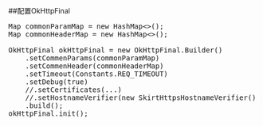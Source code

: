 ##配置OkHttpFinal
<pre>
Map<String, String> commonParamMap = new HashMap<>();
Map<String, String> commonHeaderMap = new HashMap<>();

OkHttpFinal okHttpFinal = new OkHttpFinal.Builder()
	.setCommenParams(commonParamMap)
	.setCommenHeader(commonHeaderMap)
	.setTimeout(Constants.REQ_TIMEOUT)
	.setDebug(true)
	//.setCertificates(...)
	//.setHostnameVerifier(new SkirtHttpsHostnameVerifier()
	.build();
okHttpFinal.init();
</pre>